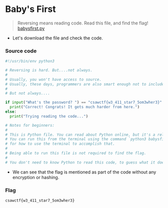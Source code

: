# Baby's First

> Reversing means reading code. Read this file, and find the flag!  [babysfirst.py](https://ctf.csaw.io/files/6199488bc907ef054b46816a1f3988de/babysfirst.py?token=eyJ1c2VyX2lkIjoxMzYwLCJ0ZWFtX2lkIjo1NjksImZpbGVfaWQiOjI3fQ.ZQSHWg.eB4nUrihe6bTD3GgMR9DRGUi1nU)

* Let's download the file and check the code.

### Source code

```python
#!/usr/bin/env python3

# Reversing is hard. But....not always.
#
# Usually, you won't have access to source.
# Usually, these days, programmers are also smart enough not to include sensitive data in what they send to customers....
#
# But not always....

if input("What's the password? ") == "csawctf{w3_411_star7_5om3wher3}":
  print("Correct! Congrats! It gets much harder from here.")
else:
  print("Trying reading the code...")

# Notes for beginners:
#
# This is Python file. You can read about Python online, but it's a relatively simple programming language.
# You can run this from the terminal using the command `python3 babysfirst.py`, but I'll direct you to the internet again
# for how to use the terminal to accomplish that.
#
# Being able to run this file is not required to find the flag.
#
# You don't need to know Python to read this code, to guess what it does, or to solve the challenge.
```

* We can see that the flag is mentioned as part of the code without any encryption or hashing.

### Flag

```
csawctf{w3_411_star7_5om3wher3}
```
